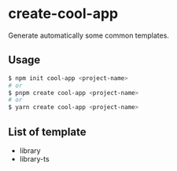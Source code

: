 # create-cool-app

Generate automatically some common templates.

## Usage

```sh
$ npm init cool-app <project-name>
# or
$ pnpm create cool-app <project-name>
# or
$ yarn create cool-app <project-name>
```

## List of template

- library
- library-ts
